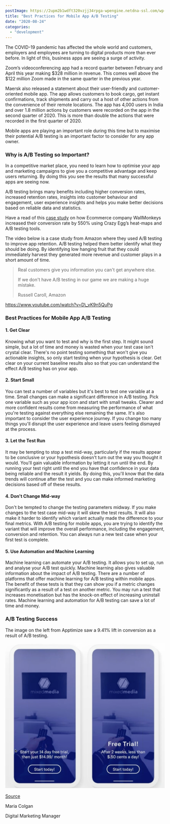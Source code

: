 ```yaml
---
postImage: https://2upm2b1wdft320vzjj34rpga-wpengine.netdna-ssl.com/wp-content/uploads/2020/07/Untitled-design-2.png.webp
title: "Best Practices for Mobile App A/B Testing"
date: "2020-08-24"
categories: 
  - "development"
---
```


The COVID-19 pandemic has affected the whole world and customers, employers and employees are turning to digital products more than ever before. In light of this, business apps are seeing a surge of activity. 

Zoom’s videoconferencing app had a record quarter between February and April this year making $328 million in revenue. This comes well above the $122 million Zoom made in the same quarter in the previous year.  

Maersk also released a statement about their user-friendly and customer-oriented mobile app. The app allows customers to book cargo, get instant confirmations, track shipments and carry out a host of other actions from the convenience of their remote locations. The app has 4,000 users in India and over 1.8 million actions by customers were recorded on the app in the second quarter of 2020. This is more than double the actions that were recorded in the first quarter of 2020.

Mobile apps are playing an important role during this time but to maximise their potential A/B testing is an important factor to consider for any app owner.

### **Why is A/B Testing so Important?**

In a competitive market place, you need to learn how to optimise your app and marketing campaigns to give you a competitive advantage and keep users returning. By doing this you see the results that many successful apps are seeing now.

A/B testing brings many benefits including higher conversion rates, increased retention rates, insights into customer behaviour and engagement, user experience insights and helps you make better decisions based on reliable data and statistics.

Have a read of this [case study](https://www.crazyegg.com/case-studies) on how Ecommerce company WallMonkeys increased their conversion rate by 550% using Crazy Egg’s heat-maps and A/B testing tools.

The video below is a case study from Amazon where they used A/B testing to improve app retention. A/B testing helped them better identify what they should be doing. By identifying low hanging fruit that they could immediately harvest they generated more revenue and customer plays in a short amount of time.

> Real customers give you information you can't get anywhere else.
> 
> If we don't have A/B testing in our game we are making a huge mistake.
> 
> Russell Caroll, Amazon

https://www.youtube.com/watch?v=D\_vK9n5QuPg

### Best Practices for Mobile App A/B Testing

#### 1\. Get Clear

Knowing what you want to test and why is the first step. It might sound simple, but a lot of time and money is wasted when your test case isn't crystal clear. There's no point testing something that won't give you actionable insights, so only start testing when your hypothesis is clear. Get clear on your current baseline results also so that you can understand the effect A/B testing has on your app.

#### 2\. Start Small

You can test a number of variables but it's best to test one variable at a time. Small changes can make a significant difference in A/B testing. Pick one variable such as your app icon and start with small tweaks. Clearer and more confident results come from measuring the performance of what you're testing against everything else remaining the same. It's also important to consider the user experience journey. If you change too many things you'll disrupt the user experience and leave users feeling dismayed at the process.

#### 3\. Let the Test Run

It may be tempting to stop a test mid-way, particularly if the results appear to be conclusive or your hypothesis doesn't turn out the way you thought it would. You'll gain valuable information by letting it run until the end. By running your test right until the end you have that confidence in your data being reliable and the result it yields. By doing this, you'll know that the data trends will continue after the test and you can make informed marketing decisions based off of these results.

#### 4\. Don't Change Mid-way

Don't be tempted to change the testing parameters midway. If you make changes to the test case mid-way it will skew the test results. It will also make it harder to identify which variant actually made the difference to your final metrics. With A/B testing for mobile apps, you are trying to identify the variant that will improve the overall performance, including the engagement, conversion and retention. You can always run a new test case when your first test is complete.

#### 5\. Use Automation and Machine Learning

Machine learning can automate your A/B testing. It allows you to set up, run and analyse your A/B test quickly. Machine learning also gives valuable information about the impact of A/B testing. There are a number of platforms that offer machine learning for A/B testing within mobile apps. The benefit of these tests is that they can show you if a metric changes significantly as a result of a test on another metric. You may run a test that increases monetisation but has the knock-on effect of increasing uninstall rates. Machine learning and automation for A/B testing can save a lot of time and money.

### A/B Testing Success

The image on the left from Apptimize saw a 9.41% lift in conversion as a result of A/B testing.

![](images/AB-Testing-In-Mobile-Apps-1024x931.png)

[Source](https://apptimize.com)

Maria Colgan

Digital Marketing Manager
